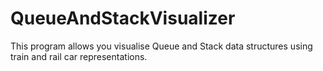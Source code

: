 # QueueAndStackVisualizer
This program allows you visualise Queue and Stack data structures using train and rail car representations.

